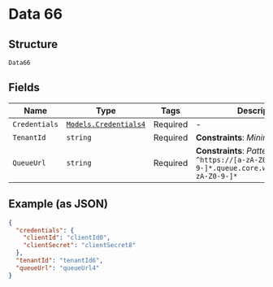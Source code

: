 
# Data 66

## Structure

`Data66`

## Fields

| Name | Type | Tags | Description |
|  --- | --- | --- | --- |
| `Credentials` | [`Models.Credentials4`](../../doc/models/credentials-4.md) | Required | - |
| `TenantId` | `string` | Required | **Constraints**: *Minimum Length*: `1` |
| `QueueUrl` | `string` | Required | **Constraints**: *Pattern*: `^https://[a-zA-Z0-9-]*.queue.core.windows.net/[a-zA-Z0-9-]*` |

## Example (as JSON)

```json
{
  "credentials": {
    "clientId": "clientId0",
    "clientSecret": "clientSecret8"
  },
  "tenantId": "tenantId6",
  "queueUrl": "queueUrl4"
}
```

